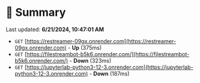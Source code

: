 # 📖 Summary
Last updated: **6/21/2024, 10:47:01 AM**

- `GET` [https://restreamer-09gx.onrender.com](https://restreamer-09gx.onrender.com) - **Up** (375ms)
- `GET` [https://filestreambot-b5k6.onrender.com/](https://filestreambot-b5k6.onrender.com/) - **Down** (323ms)
- `GET` [https://jupyterlab-python3-12-3.onrender.com](https://jupyterlab-python3-12-3.onrender.com) - **Down** (187ms)
